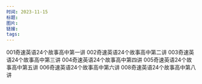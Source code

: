 ```yaml
---
时间: 2023-11-15
标题: 
图片: 
链接: 
tags:
---
```



001奇速英语24个故事高中第一讲
002奇速英语24个故事高中第二讲
003奇速英语24个故事高中第三讲
004奇速英语24个故事高中第四讲
005奇速英语24个故事高中第五讲
006奇速英语24个故事高中第六讲
008奇速英语24个故事高中第八讲